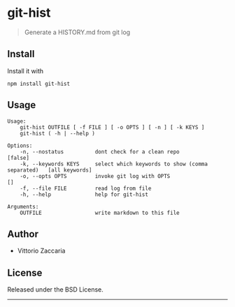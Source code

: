 # git-hist
> Generate a HISTORY.md from git log

## Install

Install it with

```
npm install git-hist
```
## Usage

```
Usage:
    git-hist OUTFILE [ -f FILE ] [ -o OPTS ] [ -n ] [ -k KEYS ]
    git-hist ( -h | --help )

Options:
    -n, --nostatus          dont check for a clean repo                       [false]
    -k, --keywords KEYS     select which keywords to show (comma separated)   [all keywords]
    -o, --opts OPTS         invoke git log with OPTS                          []
    -f, --file FILE         read log from file
    -h, --help              help for git-hist

Arguments:
    OUTFILE                 write markdown to this file

```

## Author

* Vittorio Zaccaria

## License
Released under the BSD License.

***


